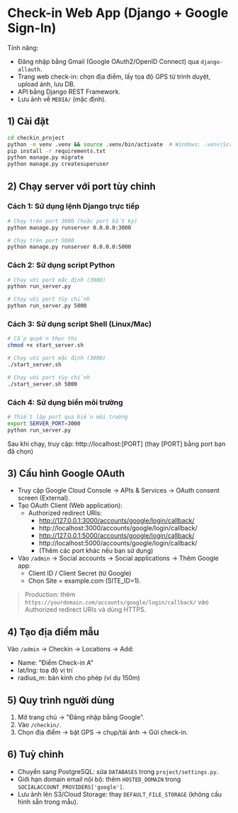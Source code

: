 # Check-in Web App (Django + Google Sign-In)

Tính năng:
- Đăng nhập bằng Gmail (Google OAuth2/OpenID Connect) qua `django-allauth`.
- Trang web check-in: chọn địa điểm, lấy tọa độ GPS từ trình duyệt, upload ảnh, lưu DB.
- API bằng Django REST Framework.
- Lưu ảnh về `MEDIA/` (mặc định).

## 1) Cài đặt
```bash
cd checkin_project
python -m venv .venv && source .venv/bin/activate  # Windows: .venv\Scripts\activate
pip install -r requirements.txt
python manage.py migrate
python manage.py createsuperuser
```

## 2) Chạy server với port tùy chỉnh

### Cách 1: Sử dụng lệnh Django trực tiếp
```bash
# Chạy trên port 3000 (hoặc port bất kỳ)
python manage.py runserver 0.0.0.0:3000

# Chạy trên port 5000
python manage.py runserver 0.0.0.0:5000
```

### Cách 2: Sử dụng script Python
```bash
# Chạy với port mặc định (3000)
python run_server.py

# Chạy với port tùy chỉnh
python run_server.py 5000
```

### Cách 3: Sử dụng script Shell (Linux/Mac)
```bash
# Cấp quyền thực thi
chmod +x start_server.sh

# Chạy với port mặc định (3000)
./start_server.sh

# Chạy với port tùy chỉnh
./start_server.sh 5000
```

### Cách 4: Sử dụng biến môi trường
```bash
# Thiết lập port qua biến môi trường
export SERVER_PORT=3000
python run_server.py
```

Sau khi chạy, truy cập: http://localhost:[PORT] (thay [PORT] bằng port bạn đã chọn)

## 3) Cấu hình Google OAuth
- Truy cập Google Cloud Console → APIs & Services → OAuth consent screen (External).
- Tạo OAuth Client (Web application):
  - Authorized redirect URIs:
    - http://127.0.0.1:3000/accounts/google/login/callback/
    - http://localhost:3000/accounts/google/login/callback/
    - http://127.0.0.1:5000/accounts/google/login/callback/
    - http://localhost:5000/accounts/google/login/callback/
    - (Thêm các port khác nếu bạn sử dụng)
- Vào `/admin` → Social accounts → Social applications → Thêm Google app:
  - Client ID / Client Secret (từ Google)
  - Chọn Site = example.com (SITE_ID=1).

> Production: thêm `https://yourdomain.com/accounts/google/login/callback/` vào Authorized redirect URIs và dùng HTTPS.

## 4) Tạo địa điểm mẫu
Vào `/admin` → Checkin → Locations → Add:
- Name: "Điểm Check-in A"
- lat/lng: toạ độ vị trí
- radius_m: bán kính cho phép (ví dụ 150m)

## 5) Quy trình người dùng
1. Mở trang chủ → "Đăng nhập bằng Google".
2. Vào `/checkin/`.
3. Chọn địa điểm → bật GPS → chụp/tải ảnh → Gửi check-in.

## 6) Tuỳ chỉnh
- Chuyển sang PostgreSQL: sửa `DATABASES` trong `project/settings.py`.
- Giới hạn domain email nội bộ: thêm `HOSTED_DOMAIN` trong `SOCIALACCOUNT_PROVIDERS['google']`.
- Lưu ảnh lên S3/Cloud Storage: thay `DEFAULT_FILE_STORAGE` (không cấu hình sẵn trong mẫu).
